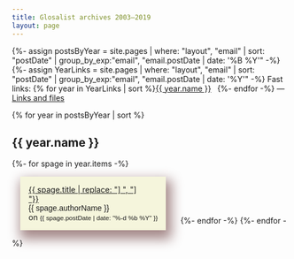 ```yaml
---
title: Glosalist archives 2003—2019
layout: page
---
```


{%- assign postsByYear = site.pages | where: "layout", "email" | sort: "postDate" | group_by_exp:"email", "email.postDate | date: '%B %Y'"  -%}
{%- assign YearLinks = site.pages | where: "layout", "email" | sort: "postDate" | group_by_exp:"email", "email.postDate | date: '%Y'"  -%}
Fast links: {% for year in YearLinks | sort  %}<a href="#{{ year.name }}">{{ year.name }}</a>&ensp;
{%- endfor -%} — [Links and files](/glosalist/glosalist)

{% for year in postsByYear | sort  %}
<h2 id="{{ year.name | slice: -4,4 }}">{{ year.name }}</h2>
<span>
{%- for spage in year.items -%}
<span style="border: 15px;background: beige;padding: 15px;vertical-align: super;margin: 15px;display: inline-block;box-shadow: 5px 11px 20px 5px #a48888;"><a href="{{ spage.url | prepend: site.baseurl }}">{{ spage.title | replace: "] ", "]<br>"}}</a><br><span style="font-family:sans-serif;">{{ spage.authorName }}</span><br>on <span style="font-family:sans-serif;font-size:smaller;">{{ spage.postDate | date:   "%-d %b %Y" }}</span></span>&ensp;
{%- endfor -%}
</span>
{%- endfor -%}

